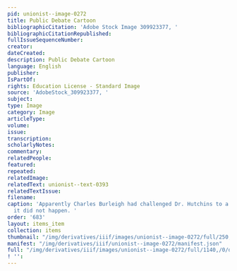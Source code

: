 ```yaml
---
pid: unionist--image-0272
title: Public Debate Cartoon
bibliographicCitation: 'Adobe Stock Image 309923377, '
bibliographicCitationRepublished: 
fullIssueSequenceNumber: 
creator: 
dateCreated: 
description: Public Debate Cartoon
language: English
publisher: 
IsPartOf: 
rights: Education License - Standard Image
source: 'AdobeStock_309923377, '
subject: 
type: Image
category: Image
articleType: 
volume: 
issue: 
transcription: 
scholarlyNotes: 
commentary: 
relatedPeople: 
featured: 
repeated: 
relatedImage: 
relatedText: unionist--text-0393
relatedTextIssue: 
filename: 
caption: 'Apparently Charles Burleigh had challenged Dr. Hutchins to a debate, but
  it did not happen. '
order: '683'
layout: items_item
collection: items
thumbnail: "/img/derivatives/iiif/images/unionist--image-0272/full/250,/0/default.jpg"
manifest: "/img/derivatives/iiif/unionist--image-0272/manifest.json"
full: "/img/derivatives/iiif/images/unionist--image-0272/full/1140,/0/default.jpg"
! '': 
---
```


